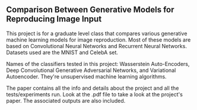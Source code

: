## Comparison Between Generative Models for Reproducing Image Input

This project is for a graduate level class that compares various generative machine learning models for image reproduction. 
Most of these models are based on Convolutional Neural Networks and Recurrent Neural Networks. Datasets used are the MNIST and CelebA set.

Names of the classifiers tested in this project: Wasserstein Auto-Encoders, Deep Convolutional Generative Adversarial Networks, and Variational Autoencoder.
They're unsupervised machine learning algorithms.

The paper contains all the info and details about the project and all the tests/experiments run. Look at the .pdf file to take a look at the project's paper. The associated outputs are also included.
